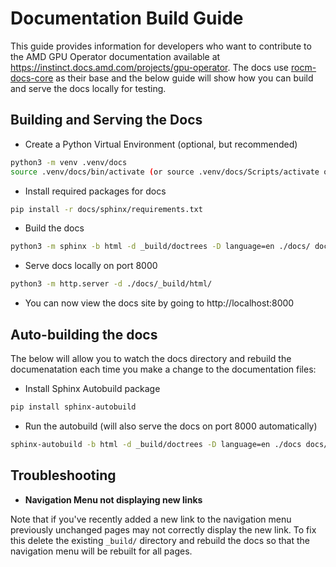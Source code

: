 # Documentation Build Guide

This guide provides information for developers who want to contribute to the AMD GPU Operator documentation available at https://instinct.docs.amd.com/projects/gpu-operator. The docs use [rocm-docs-core](https://github.com/ROCm/rocm-docs-core) as their base and the below guide will show how you can build and serve the docs locally for testing.

## Building and Serving the Docs

- Create a Python Virtual Environment (optional, but recommended)

 ```bash
 python3 -m venv .venv/docs
 source .venv/docs/bin/activate (or source .venv/docs/Scripts/activate on Windows)
 ```

- Install required packages for docs

 ```bash
 pip install -r docs/sphinx/requirements.txt
 ```

- Build the docs

 ```bash
 python3 -m sphinx -b html -d _build/doctrees -D language=en ./docs/ docs/_build/html
 ```

- Serve docs locally on port 8000

 ```bash
 python3 -m http.server -d ./docs/_build/html/
 ```

- You can now view the docs site by going to http://localhost:8000

## Auto-building the docs

The below will allow you to watch the docs directory and rebuild the documenatation each time you make a change to the documentation files:

- Install Sphinx Autobuild package

 ```bash
 pip install sphinx-autobuild
 ```

- Run the autobuild (will also serve the docs on port 8000 automatically)

 ```bash
 sphinx-autobuild -b html -d _build/doctrees -D language=en ./docs docs/_build/html --ignore "docs/_build/*" --ignore "docs/sphinx/_toc.yml"
 ```

## Troubleshooting

- **Navigation Menu not displaying new links**

 Note that if you've recently added a new link to the navigation menu previously unchanged pages may not correctly display the new link. To fix this delete the existing `_build/` directory and rebuild the docs so that the navigation menu will be rebuilt for all pages.

